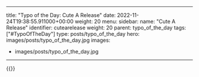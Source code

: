 
---
title: "Typo of the Day: Cute A Release"
date: 2022-11-24T19:38:55.911000+00:00
weight: 20
menu:
  sidebar:
    name: "Cute A Release"
    identifier: cutearelease
    weight: 20
    parent: typo_of_the_day
tags: ["#TypoOfTheDay"]
type: posts/typo_of_the_day
hero: images/posts/typo_of_the_day.jpg
images:
- images/posts/typo_of_the_day.jpg
---


{{<fosstodon user="mariatta" id="109400472676634792">}}

